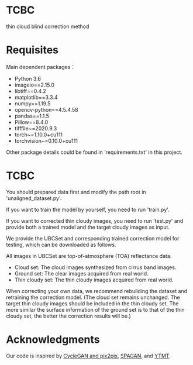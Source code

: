 # TCBC
thin cloud blind correction method

# Requisites
Main dependent packages：
- Python 3.6
- imageio==2.15.0
- libtiff==0.4.2
- matplotlib==3.3.4
- numpy==1.19.5
- opencv-python==4.5.4.58
- pandas==1.1.5
- Pillow==8.4.0
- tifffile~=2020.9.3
- torch~=1.10.0+cu111
- torchvision~=0.10.0+cu111

Other package details could be found in 'requirements.txt' in this project.

# TCBC
You should prepared data first and modify the path root in 'unaligned_dataset.py'. 

If you want to train the model by yourself, you need to run 'train.py'. 

If you want to corrected thin cloudy images, you need to run 'test.py' and provide both a trained model and the target cloudy images as input.

We provide the UBCSet and corresponding trained correction model for testing, which can be downloaded as follows.

All images in UBCSet are top-of-atmosphere (TOA) reflectance data.
- Cloud set: The cloud images synthesized from cirrus band images.
- Ground set: The clear images acquired from real world.
- Thin cloudy set: The thin cloudy images acquired from real world.

When correcting your own data, we recommend rebuilding the dataset and retraining the correction model. (The cloud set remains unchanged. The target thin cloudy images should be included in the thin cloudy set. The more similar the surface information of the ground set is to that of the thin cloudy set, the better the correction results will be.)

# Acknowledgments
Our code is inspired by [CycleGAN and pix2pix](https://github.com/junyanz/pytorch-CycleGAN-and-pix2pix), [SPAGAN](https://github.com/Penn000/SpA-GAN_for_cloud_removal), and [YTMT](https://github.com/mingcv/YTMT-Strategy).
